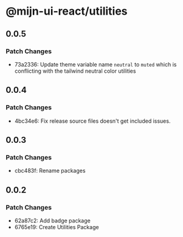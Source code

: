 # @mijn-ui-react/utilities

## 0.0.5

### Patch Changes

- 73a2336: Update theme variable name `neutral` to `muted` which is conflicting with the tailwind neutral color utilities

## 0.0.4

### Patch Changes

- 4bc34e6: Fix release source files doesn't get included issues.

## 0.0.3

### Patch Changes

- cbc483f: Rename packages

## 0.0.2

### Patch Changes

- 62a87c2: Add badge package
- 6765e19: Create Utilities Package
